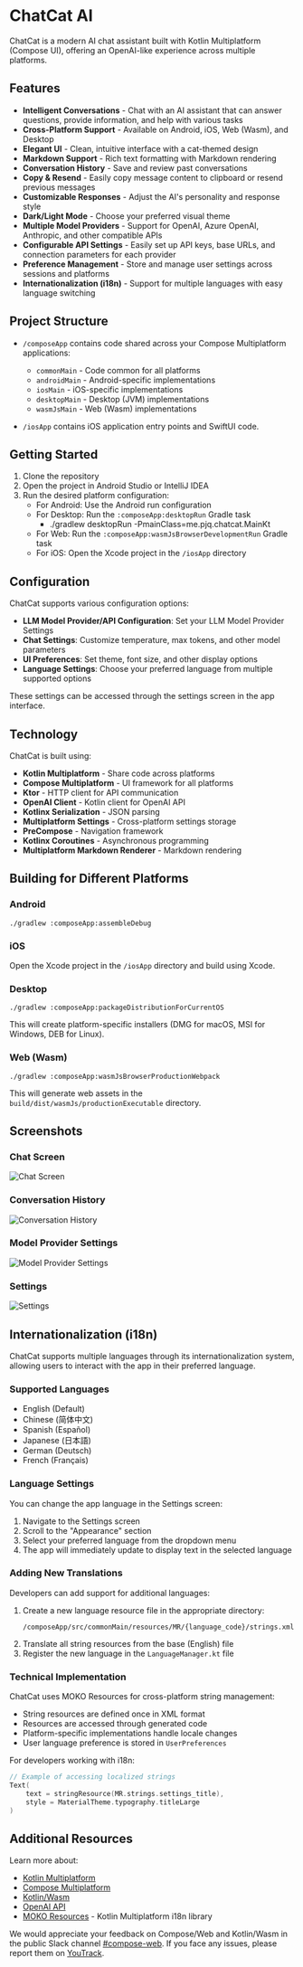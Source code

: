 # ChatCat AI

ChatCat is a modern AI chat assistant built with Kotlin Multiplatform (Compose UI), offering an OpenAI-like experience across multiple platforms.

## Features

- **Intelligent Conversations** - Chat with an AI assistant that can answer questions, provide information, and help with various tasks
- **Cross-Platform Support** - Available on Android, iOS, Web (Wasm), and Desktop
- **Elegant UI** - Clean, intuitive interface with a cat-themed design
- **Markdown Support** - Rich text formatting with Markdown rendering
- **Conversation History** - Save and review past conversations
- **Copy & Resend** - Easily copy message content to clipboard or resend previous messages
- **Customizable Responses** - Adjust the AI's personality and response style
- **Dark/Light Mode** - Choose your preferred visual theme
- **Multiple Model Providers** - Support for OpenAI, Azure OpenAI, Anthropic, and other compatible APIs
- **Configurable API Settings** - Easily set up API keys, base URLs, and connection parameters for each provider
- **Preference Management** - Store and manage user settings across sessions and platforms
- **Internationalization (i18n)** - Support for multiple languages with easy language switching


## Project Structure

* `/composeApp` contains code shared across your Compose Multiplatform applications:
  - `commonMain` - Code common for all platforms
  - `androidMain` - Android-specific implementations
  - `iosMain` - iOS-specific implementations
  - `desktopMain` - Desktop (JVM) implementations
  - `wasmJsMain` - Web (Wasm) implementations

* `/iosApp` contains iOS application entry points and SwiftUI code.

## Getting Started

1. Clone the repository
2. Open the project in Android Studio or IntelliJ IDEA
3. Run the desired platform configuration:
   - For Android: Use the Android run configuration
   - For Desktop: Run the `:composeApp:desktopRun` Gradle task
     - ./gradlew desktopRun -PmainClass=me.pjq.chatcat.MainKt
   - For Web: Run the `:composeApp:wasmJsBrowserDevelopmentRun` Gradle task
   - For iOS: Open the Xcode project in the `/iosApp` directory

## Configuration

ChatCat supports various configuration options:

- **LLM Model Provider/API Configuration**: Set your LLM Model Provider Settings 
- **Chat Settings**: Customize temperature, max tokens, and other model parameters
- **UI Preferences**: Set theme, font size, and other display options
- **Language Settings**: Choose your preferred language from multiple supported options

These settings can be accessed through the settings screen in the app interface.

## Technology

ChatCat is built using:
- **Kotlin Multiplatform** - Share code across platforms
- **Compose Multiplatform** - UI framework for all platforms
- **Ktor** - HTTP client for API communication
- **OpenAI Client** - Kotlin client for OpenAI API
- **Kotlinx Serialization** - JSON parsing
- **Multiplatform Settings** - Cross-platform settings storage
- **PreCompose** - Navigation framework
- **Kotlinx Coroutines** - Asynchronous programming
- **Multiplatform Markdown Renderer** - Markdown rendering

## Building for Different Platforms

### Android
```
./gradlew :composeApp:assembleDebug
```

### iOS
Open the Xcode project in the `/iosApp` directory and build using Xcode.

### Desktop
```
./gradlew :composeApp:packageDistributionForCurrentOS
```
This will create platform-specific installers (DMG for macOS, MSI for Windows, DEB for Linux).

### Web (Wasm)
```
./gradlew :composeApp:wasmJsBrowserProductionWebpack
```
This will generate web assets in the `build/dist/wasmJs/productionExecutable` directory.

## Screenshots

### Chat Screen
![Chat Screen](screenshots/chat_screen.png)

### Conversation History
![Conversation History](screenshots/conversation_history.png)

### Model Provider Settings
![Model Provider Settings](screenshots/model_provider_settings.png)

### Settings
![Settings](screenshots/settings.png)

## Internationalization (i18n)

ChatCat supports multiple languages through its internationalization system, allowing users to interact with the app in their preferred language.

### Supported Languages

- English (Default)
- Chinese (简体中文)
- Spanish (Español)
- Japanese (日本語)
- German (Deutsch)
- French (Français)

### Language Settings

You can change the app language in the Settings screen:

1. Navigate to the Settings screen
2. Scroll to the "Appearance" section
3. Select your preferred language from the dropdown menu
4. The app will immediately update to display text in the selected language

### Adding New Translations

Developers can add support for additional languages:

1. Create a new language resource file in the appropriate directory:
   ```
   /composeApp/src/commonMain/resources/MR/{language_code}/strings.xml
   ```
2. Translate all string resources from the base (English) file
3. Register the new language in the `LanguageManager.kt` file

### Technical Implementation

ChatCat uses MOKO Resources for cross-platform string management:

- String resources are defined once in XML format
- Resources are accessed through generated code
- Platform-specific implementations handle locale changes
- User language preference is stored in `UserPreferences`

For developers working with i18n:

```kotlin
// Example of accessing localized strings
Text(
    text = stringResource(MR.strings.settings_title),
    style = MaterialTheme.typography.titleLarge
)
```

## Additional Resources

Learn more about:
- [Kotlin Multiplatform](https://www.jetbrains.com/help/kotlin-multiplatform-dev/get-started.html)
- [Compose Multiplatform](https://github.com/JetBrains/compose-multiplatform/#compose-multiplatform)
- [Kotlin/Wasm](https://kotl.in/wasm/)
- [OpenAI API](https://platform.openai.com/docs/api-reference)
- [MOKO Resources](https://github.com/icerockdev/moko-resources) - Kotlin Multiplatform i18n library

We would appreciate your feedback on Compose/Web and Kotlin/Wasm in the public Slack channel [#compose-web](https://slack-chats.kotlinlang.org/c/compose-web).
If you face any issues, please report them on [YouTrack](https://youtrack.jetbrains.com/newIssue?project=CMP).
